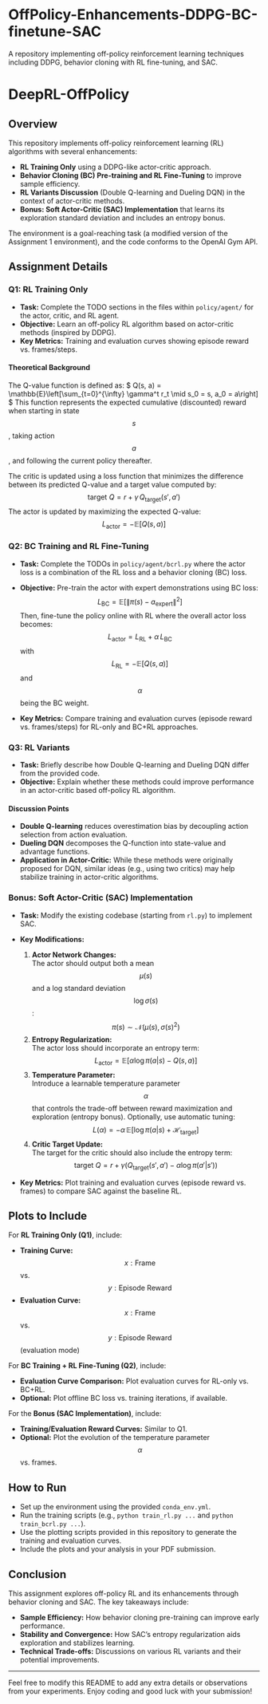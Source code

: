 # OffPolicy-Enhancements-DDPG-BC-finetune-SAC
A repository implementing off-policy reinforcement learning techniques including DDPG, behavior cloning with RL fine-tuning, and SAC.

# DeepRL-OffPolicy

## Overview

This repository implements off-policy reinforcement learning (RL) algorithms with several enhancements:
- **RL Training Only** using a DDPG-like actor-critic approach.
- **Behavior Cloning (BC) Pre-training and RL Fine-Tuning** to improve sample efficiency.
- **RL Variants Discussion** (Double Q-learning and Dueling DQN) in the context of actor-critic methods.
- **Bonus: Soft Actor-Critic (SAC) Implementation** that learns its exploration standard deviation and includes an entropy bonus.

The environment is a goal-reaching task (a modified version of the Assignment 1 environment), and the code conforms to the OpenAI Gym API.

## Assignment Details

### Q1: RL Training Only

- **Task:** Complete the TODO sections in the files within `policy/agent/` for the actor, critic, and RL agent.
- **Objective:** Learn an off-policy RL algorithm based on actor-critic methods (inspired by DDPG).
- **Key Metrics:** Training and evaluation curves showing episode reward vs. frames/steps.

#### Theoretical Background

The Q-value function is defined as:
$
Q(s, a) = \mathbb{E}\left[\sum_{t=0}^{\infty} \gamma^t r_t \mid s_0 = s, a_0 = a\right]
$
This function represents the expected cumulative (discounted) reward when starting in state $$ s $$, taking action $$ a $$, and following the current policy thereafter.

The critic is updated using a loss function that minimizes the difference between its predicted Q-value and a target value computed by:
$$
\text{target } Q = r + \gamma \, Q_{\text{target}}(s', a')
$$
The actor is updated by maximizing the expected Q-value:
$$
L_{\text{actor}} = -\mathbb{E}\left[Q(s, a)\right]
$$

### Q2: BC Training and RL Fine-Tuning

- **Task:** Complete the TODOs in `policy/agent/bcrl.py` where the actor loss is a combination of the RL loss and a behavior cloning (BC) loss.
- **Objective:** Pre-train the actor with expert demonstrations using BC loss:
$$
L_{\text{BC}} = \mathbb{E}\left[\| \pi(s) - a_{\text{expert}} \|^2\right]
$$
Then, fine-tune the policy online with RL where the overall actor loss becomes:
$$
L_{\text{actor}} = L_{\text{RL}} + \alpha \, L_{\text{BC}}
$$
with $$ L_{\text{RL}} = -\mathbb{E}\left[Q(s, a)\right] $$ and $$ \alpha $$ being the BC weight.

- **Key Metrics:** Compare training and evaluation curves (episode reward vs. frames/steps) for RL-only and BC+RL approaches.

### Q3: RL Variants

- **Task:** Briefly describe how Double Q-learning and Dueling DQN differ from the provided code.
- **Objective:** Explain whether these methods could improve performance in an actor-critic based off-policy RL algorithm.

#### Discussion Points

- **Double Q-learning** reduces overestimation bias by decoupling action selection from action evaluation.
- **Dueling DQN** decomposes the Q-function into state-value and advantage functions.
- **Application in Actor-Critic:** While these methods were originally proposed for DQN, similar ideas (e.g., using two critics) may help stabilize training in actor-critic algorithms.

### Bonus: Soft Actor-Critic (SAC) Implementation

- **Task:** Modify the existing codebase (starting from `rl.py`) to implement SAC.
- **Key Modifications:**
  1. **Actor Network Changes:**  
     The actor should output both a mean $$ \mu(s) $$ and a log standard deviation $$ \log \sigma(s) $$:
     $$
     \pi(s) \sim \mathcal{N}(\mu(s), \sigma(s)^2)
     $$
  2. **Entropy Regularization:**  
     The actor loss should incorporate an entropy term:
     $$
     L_{\text{actor}} = \mathbb{E}\left[\alpha \log \pi(a|s) - Q(s, a)\right]
     $$
  3. **Temperature Parameter:**  
     Introduce a learnable temperature parameter $$ \alpha $$ that controls the trade-off between reward maximization and exploration (entropy bonus). Optionally, use automatic tuning:
     $$
     L(\alpha) = -\alpha \, \mathbb{E}\left[\log \pi(a|s) + \mathcal{H}_{\text{target}}\right]
     $$
  4. **Critic Target Update:**  
     The target for the critic should also include the entropy term:
     $$
     \text{target } Q = r + \gamma \left( Q_{\text{target}}(s', a') - \alpha \log \pi(a'|s') \right)
     $$

- **Key Metrics:** Plot training and evaluation curves (episode reward vs. frames) to compare SAC against the baseline RL.

## Plots to Include

For **RL Training Only (Q1)**, include:
- **Training Curve:** $$ x: \text{Frame} $$ vs. $$ y: \text{Episode Reward} $$
- **Evaluation Curve:** $$ x: \text{Frame} $$ vs. $$ y: \text{Episode Reward} $$ (evaluation mode)

For **BC Training + RL Fine-Tuning (Q2)**, include:
- **Evaluation Curve Comparison:** Plot evaluation curves for RL-only vs. BC+RL.
- **Optional:** Plot offline BC loss vs. training iterations, if available.

For the **Bonus (SAC Implementation)**, include:
- **Training/Evaluation Reward Curves:** Similar to Q1.
- **Optional:** Plot the evolution of the temperature parameter $$ \alpha $$ vs. frames.

## How to Run

- Set up the environment using the provided `conda_env.yml`.
- Run the training scripts (e.g., `python train_rl.py ...` and `python train_bcrl.py ...`).
- Use the plotting scripts provided in this repository to generate the training and evaluation curves.
- Include the plots and your analysis in your PDF submission.

## Conclusion

This assignment explores off-policy RL and its enhancements through behavior cloning and SAC. The key takeaways include:
- **Sample Efficiency:** How behavior cloning pre-training can improve early performance.
- **Stability and Convergence:** How SAC’s entropy regularization aids exploration and stabilizes learning.
- **Technical Trade-offs:** Discussions on various RL variants and their potential improvements.

---

Feel free to modify this README to add any extra details or observations from your experiments. Enjoy coding and good luck with your submission!
